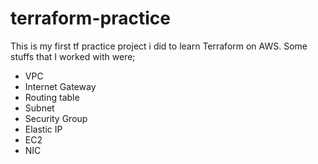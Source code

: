 # terraform-practice
This is my first tf practice project i did to learn Terraform on AWS.
Some stuffs that I worked with were; 
- VPC
- Internet Gateway
- Routing table 
- Subnet
- Security Group
- Elastic IP
- EC2
- NIC
